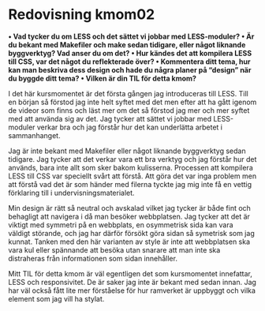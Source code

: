 ---
---
Redovisning kmom02
=========================

<b>•	Vad tycker du om LESS och det sättet vi jobbar med LESS-moduler?
•	Är du bekant med Makefiler och make sedan tidigare, eller något liknande byggverktyg? Vad anser du om det?
•	Hur kändes det att kompilera LESS till CSS, var det något du reflekterade över?
•	Kommentera ditt tema, hur kan man beskriva dess design och hade du några planer på “design” när du byggde ditt tema?
•	Vilken är din TIL för detta kmom?</b>


I det här kursmomentet är det första gången jag introduceras till LESS. Till en början så förstod jag inte helt syftet med det men efter att ha gått igenom de videor som finns och läst mer om det så förstod jag mer och mer syftet med att använda sig av det. Jag tycker att sättet vi jobbar med LESS-moduler verkar bra och jag förstår hur det kan underlätta arbetet i sammanhanget.

Jag är inte bekant med Makefiler eller något liknande byggverktyg sedan tidigare. Jag tycker att det verkar vara ett bra verktyg och jag förstår hur det används, bara inte allt som sker bakom kulisserna. Processen att kompilera LESS till CSS var speciellt svårt att förstå. Att göra det var inga problem men att förstå vad det är som händer med filerna tyckte jag mig inte få en vettig förklaring till i undervisningsmaterialet.

Min design är rätt så neutral och avskalad vilket jag tycker är både fint och behagligt att navigera i då man besöker webbplatsen. Jag tycker att det är viktigt med symmetri på en webbplats, en osymmetrisk sida kan vara väldigt störande, och jag har därför försökt göra sidan så symetrisk som jag kunnat. Tanken med den här varianten av style är inte att webbplatsen ska vara kul eller spännande att besöka utan snarare att man inte ska distraheras från informationen som sidan innehåller.

Mitt TIL för detta kmom är väl egentligen det som kursmomentet innefattar, LESS och responsivitet. De är saker jag inte är bekant med sedan innan. Jag har väl också fått lite mer förståelse för hur ramverket är uppbyggt och vilka element som jag vill ha stylat.
